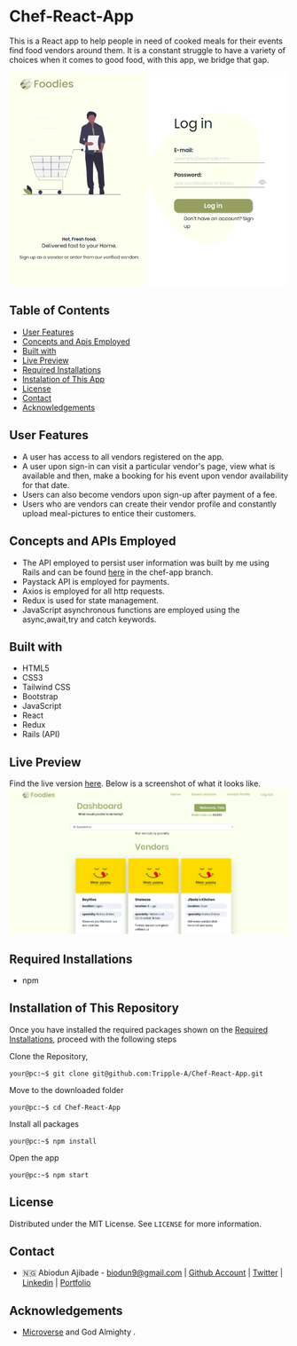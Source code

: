 # Chef-React-App

This is a React app to help people in need of cooked meals for their events find food vendors around them. It is a constant struggle to have a variety of choices when it comes to good food, with this app, we bridge that gap.

![screenshot](./screenshot.png)

## Table of Contents

- [User Features](#user-features)
- [Concepts and Apis Employed](#concepts-and-apis-employed)
- [Built with](#built-with)
- [Live Preview](#live-preview)
- [Required Installations](#required-installations)
- [Instalation of This App](#instalation)
- [License](#license)
- [Contact](#contact)
- [Acknowledgements](#acknowledgements)

<!-- User features -->

## User Features

- A user has access to all vendors registered on the app.
- A user upon sign-in can visit a particular vendor's page, view what is available and then, make a booking for his event upon vendor availability for that date.
- Users can also become vendors upon sign-up after payment of a fee.
- Users who are vendors can create their vendor profile and constantly upload meal-pictures to entice their customers.

<!-- concepts and apis employed -->

## Concepts and APIs Employed

- The API employed to persist user information was built by me using Rails and can be found [here](https://github.com/Tripple-A/Get-hired-Api) in the chef-app branch.
- Paystack API is employed for payments.
- Axios is employed for all http requests.
- Redux is used for state management.
- JavaScript asynchronous functions are employed using the async,await,try and catch keywords.

<!-- BUILT wITH -->

## Built with

- HTML5
- CSS3
- Tailwind CSS
- Bootstrap
- JavaScript
- React
- Redux
- Rails (API)

<!-- LIVE PREVIEW -->

## Live Preview

Find the live version [here](https://foodies-stop.netlify.app/).
Below is a screenshot of what it looks like.
![Image](/src/screenshot.png)

<!-- REQUIRED INSTALLATION -->

## Required Installations

- npm

<!-- INSTALLATION -->

## Installation of This Repository

Once you have installed the required packages shown on the [Required Installations](#required-installations), proceed with the following steps

Clone the Repository,

```Shell
your@pc:~$ git clone git@github.com:Tripple-A/Chef-React-App.git
```

Move to the downloaded folder

```Shell
your@pc:~$ cd Chef-React-App
```

Install all packages

```Shell
your@pc:~$ npm install
```

Open the app

```Shell
your@pc:~$ npm start
```

## License

Distributed under the MIT License. See `LICENSE` for more information.

<!-- CONTACT -->

## Contact

- 🇳🇬 Abiodun Ajibade - biodun9@gmail.com | [Github Account](https://github.com/Tripple-A) | [Twitter](https://twitter.com/AbiodunAjibade3) | [Linkedin](https://linkedin.com/in/abiodun-ajibade) | [Portfolio](https://abiodun-ajibade.netlify.app/)

## Acknowledgements

- <a href="https://www.microverse.org/"> Microverse</a> and God Almighty .
